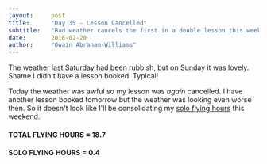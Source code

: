 ```yaml
---
layout:     post
title:      "Day 35 - Lesson Cancelled"
subtitle:   "Bad weather cancels the first in a double lesson this weekend"
date:       2016-02-20
author:     "Owain Abraham-Williams"
---
```


The weather [last Saturday](/2016/02/13/day-34-cancelled-carburettor-heat/) had been
rubbish, but on Sunday it was lovely. Shame I didn't have a lesson booked. Typical!

Today the weather was awful so my lesson was *again* cancelled. I have another lesson
booked tomorrow but the weather was looking even worse then. So it doesn't look like I'll
be consolidating my [solo flying hours](/2016/01/30/day-32-lesson-17-first-solo/) this
weekend.

#### TOTAL FLYING HOURS = 18.7

#### SOLO FLYING HOURS = 0.4